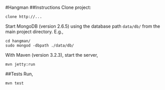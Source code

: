 #Hangman
##Instructions
Clone project:

```
clone http://...
```

Start MongoDB (version 2.6.5) using the database path `data/db/` from the main project directory. E.g.,

```
cd hangman/
sudo mongod -dbpath ./data/db/
```

With Maven (version 3.2.3), start the server,

```
mvn jetty:run
```

##Tests
Run,

```
mvn test
```
